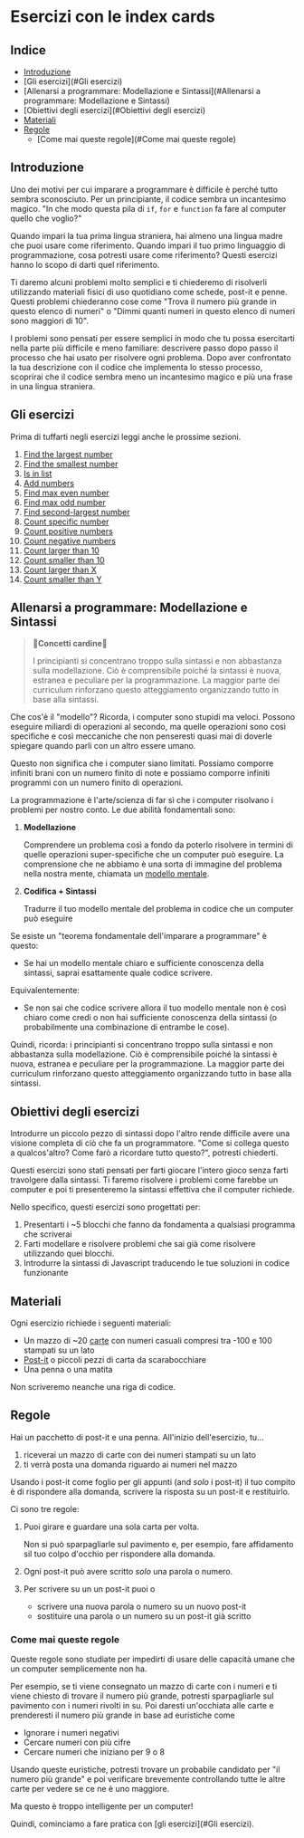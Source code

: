 # Esercizi con le index cards

## Indice <!-- omit in toc -->

- [Introduzione](#Introduzione)
- [Gli esercizi](#Gli esercizi)
- [Allenarsi a programmare: Modellazione e Sintassi](#Allenarsi a programmare: Modellazione e Sintassi)
- [Obiettivi degli esercizi](#Obiettivi degli esercizi)
- [Materiali](#Materiali)
- [Regole](#Regole)
  - [Come mai queste regole](#Come mai queste regole)

## Introduzione

Uno dei motivi per cui imparare a programmare è difficile è perché tutto sembra sconosciuto. Per un principiante, il codice sembra un incantesimo magico. "In che modo questa pila di `if`, `for` e `function` fa fare al computer quello che voglio?"

Quando impari la tua prima lingua straniera, hai almeno una lingua madre che puoi usare come riferimento. Quando impari il tuo primo linguaggio di programmazione, cosa potresti usare come riferimento? Questi esercizi hanno lo scopo di darti quel riferimento.

Ti daremo alcuni problemi molto semplici e ti chiederemo di risolverli utilizzando materiali fisici di uso quotidiano come schede, post-it e penne. Questi problemi chiederanno cose come "Trova il numero più grande in questo elenco di numeri" o "Dimmi quanti numeri in questo elenco di numeri sono maggiori di 10".

I problemi sono pensati per essere semplici in modo che tu possa esercitarti nella parte più difficile e meno familiare: descrivere passo dopo passo il processo che hai usato per risolvere ogni problema. Dopo aver confrontato la tua descrizione con il codice che implementa lo stesso processo, scoprirai che il codice sembra meno un incantesimo magico e più una frase in una lingua straniera.

## Gli esercizi

Prima di tuffarti negli esercizi leggi anche le prossime sezioni.

1. [Find the largest number](exercises/find-largest-number)
1. [Find the smallest number](exercises/find-smallest-number)
1. [Is in list](exercises/is-in-list)
1. [Add numbers](exercises/add-numbers)
1. [Find max even number](exercises/find-largest-even-number)
1. [Find max odd number](exercises/find-largest-odd-number)
1. [Find second-largest number](exercises/find-second-largest-number)
1. [Count specific number](exercises/count-number)
1. [Count positive numbers](exercises/count-positive-numbers)
1. [Count negative numbers](exercises/count-negative-numbers)
1. [Count larger than 10](exercises/count-larger-than-ten)
1. [Count smaller than 10](exercises/count-smaller-than-ten)
1. [Count larger than X](exercises/count-larger-than)
1. [Count smaller than Y](exercises/count-smaller-than)

## Allenarsi a programmare: Modellazione e Sintassi

> 🚨**Concetti cardine**🚨
>
> I principianti si concentrano troppo sulla sintassi e non abbastanza sulla modellazione. Ciò è comprensibile poiché la sintassi è nuova, estranea e peculiare per la programmazione. La maggior parte dei curriculum rinforzano questo atteggiamento organizzando tutto in base alla sintassi.

Che cos'è il "modello"? Ricorda, i computer sono stupidi ma veloci. Possono eseguire miliardi di operazioni al secondo, ma quelle operazioni sono così specifiche e così meccaniche che non penseresti quasi mai di doverle spiegare quando parli con un altro essere umano.

Questo non significa che i computer siano limitati. Possiamo comporre infiniti brani con un numero finito di note e possiamo comporre infiniti programmi con un numero finito di operazioni.

La programmazione è l'arte/scienza di far sì che i computer risolvano i problemi per nostro conto. Le due abilità fondamentali sono:

1. **Modellazione**

   Comprendere un problema così a fondo da poterlo risolvere in termini di quelle operazioni super-specifiche che un computer può eseguire. La comprensione che ne abbiamo è una sorta di immagine del problema nella nostra mente, chiamata un [modello mentale][wiki-mental-model].

1. **Codifica + Sintassi**

   Tradurre il tuo modello mentale del problema in codice che un computer può eseguire

Se esiste un "teorema fondamentale dell'imparare a programmare" è questo:

- Se hai un modello mentale chiaro e sufficiente conoscenza della sintassi, saprai esattamente quale codice scrivere.

Equivalentemente:

- Se non sai che codice scrivere allora il tuo modello mentale non è così chiaro come credi o non hai sufficiente conoscenza della sintassi (o probabilmente una combinazione di entrambe le cose).

Quindi, ricorda: i principianti si concentrano troppo sulla sintassi e non abbastanza sulla modellazione. Ciò è comprensibile poiché la sintassi è nuova, estranea e peculiare per la programmazione. La maggior parte dei curriculum rinforzano questo atteggiamento organizzando tutto in base alla sintassi.

## Obiettivi degli esercizi

Introdurre un piccolo pezzo di sintassi dopo l'altro rende difficile avere una visione completa di ciò che fa un programmatore. "Come si collega questo a qualcos'altro? Come farò a ricordare tutto questo?", potresti chiederti.

Questi esercizi sono stati pensati per farti giocare l'intero gioco senza farti travolgere dalla sintassi. Ti faremo risolvere i problemi come farebbe un computer e poi ti presenteremo la sintassi effettiva che il computer richiede.

Nello specifico, questi esercizi sono progettati per:

1. Presentarti i ~5 blocchi che fanno da fondamenta a qualsiasi programma che scriverai
1. Farti modellare e risolvere problemi che sai già come risolvere utilizzando quei blocchi.
1. Introdurre la sintassi di Javascript traducendo le tue soluzioni in codice funzionante

## Materiali

Ogni esercizio richiede i seguenti materiali:

- Un mazzo di ~20 [carte][wiki-index-cards] con numeri casuali compresi tra -100 e 100 stampati su un lato
- [Post-it][wiki-sticky-notes] o piccoli pezzi di carta da scarabocchiare
- Una penna o una matita

Non scriveremo neanche una riga di codice.

## Regole

Hai un pacchetto di post-it e una penna. All'inizio dell'esercizio, tu...

1. riceverai un mazzo di carte con dei numeri stampati su un lato
1. ti verrà posta una domanda riguardo ai numeri nel mazzo

Usando i post-it come foglio per gli appunti (and _solo_ i post-it) il tuo compito è di rispondere alla domanda, scrivere la risposta su un post-it e restituirlo.

Ci sono tre regole:

1. Puoi girare e guardare una sola carta per volta.

   Non si può sparpagliarle sul pavimento e, per esempio, fare affidamento sil tuo colpo d'occhio per rispondere alla domanda.

1. Ogni post-it può avere scritto _solo_ una parola o numero.
1. Per scrivere su un un post-it puoi o
   - scrivere una nuova parola o numero su un nuovo post-it
   - sostituire una parola o un numero su un post-it già scritto

### Come mai queste regole

Queste regole sono studiate per impedirti di usare delle capacità umane che un computer semplicemente non ha.

Per esempio, se ti viene consegnato un mazzo di carte con i numeri e ti viene chiesto di trovare il numero più grande, potresti sparpagliarle sul pavimento con i numeri rivolti in su. Poi daresti un'occhiata alle carte e prenderesti il numero più grande in base ad euristiche come

- Ignorare i numeri negativi
- Cercare numeri con più cifre
- Cercare numeri che iniziano per 9 o 8

Usando queste euristiche, potresti trovare un probabile candidato per "il numero più grande" e poi verificare brevemente controllando tutte le altre carte per vedere se ce ne è uno maggiore.

Ma questo è troppo intelligente per un computer!

Quindi, cominciamo a fare pratica con [gli esercizi](#Gli esercizi).

[wiki-mental-model]: https://en.wikipedia.org/wiki/Mental_model
[wiki-index-cards]: https://en.wikipedia.org/wiki/Index_card
[wiki-sticky-notes]: https://en.wikipedia.org/wiki/Post-it_Note
